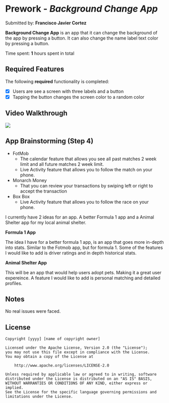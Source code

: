 # Prework - *Background Change App*

Submitted by: **Francisco Javier Cortez**

**Background Change App** is an app that it can change the background of the app by 
pressing a button. It can also change the name label text color by pressing a button.

Time spent: **1** hours spent in total

## Required Features

The following **required** functionality is completed:

- [x] Users are see a screen with three labels and a button
- [x] Tapping the button changes the screen color to a random color
 
## Video Walkthrough

<div>
    <a href="https://www.loom.com/share/cc59700d944446b48a3675871c6bd4b7">
    </a>
    <a href="https://www.loom.com/share/cc59700d944446b48a3675871c6bd4b7">
      <img style="max-width:300px;" src="https://cdn.loom.com/sessions/thumbnails/cc59700d944446b48a3675871c6bd4b7-f6d2c871c70885fd-full-play.gif">
    </a>
  </div>

## App Brainstorming (Step 4)

- FotMob
  - The calendar feature that allows you see all past matches 2 week limit and all future matches 2 week limit.
  - Live Activity feature that allows you to follow the match on your phone.
- Monarch Money
  - That you can review your transactions by swiping left or right to accept the transaction
- Box Box
  - Live Activity feature that allows you to follow the race on your phone.
 
I currently have 2 ideas for an app. A better Formula 1 app and a Animal Shelter app for my local animal shelter.

**Formula 1 App**

The idea I have for a better formula 1 app, is an app that goes more in-depth into stats. Similar to the Fotmob app, but for formula 1. Some of
the features I would like to add is driver ratings and in depth historical stats. 

**Animal Shelter App**

This will be an app that would help users adopt pets. Making it a great user expereince.
A feature I would like to add is personal matching and detailed profiles.

## Notes

No real issues were faced.

## License

    Copyright [yyyy] [name of copyright owner]

    Licensed under the Apache License, Version 2.0 (the "License");
    you may not use this file except in compliance with the License.
    You may obtain a copy of the License at

        http://www.apache.org/licenses/LICENSE-2.0

    Unless required by applicable law or agreed to in writing, software
    distributed under the License is distributed on an "AS IS" BASIS,
    WITHOUT WARRANTIES OR CONDITIONS OF ANY KIND, either express or implied.
    See the License for the specific language governing permissions and
    limitations under the License.
